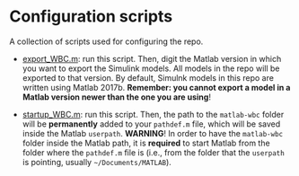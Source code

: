 # Configuration scripts

A collection of scripts used for configuring the repo.

- [export_WBC.m](export_WBC.m): run this script. Then, digit the Matlab version in which you want to export the Simulink models. All models in the repo will be exported to that version. By default, Simulnk models in this repo are written using Matlab 2017b. **Remember: you cannot export a model in a Matlab version newer than the one you are using**! 

- [startup_WBC.m](startup_WBC.m): run this script. Then, the path to the `matlab-wbc` folder will be **permanently** added to your `pathdef.m` file, which will be saved inside the Matlab `userpath`. **WARNING**! In order to have the `matlab-wbc` folder inside the Matlab path, it is **required** to start Matlab from the folder where the `pathdef.m` file is (i.e., from the folder that the `userpath` is pointing, usually `~/Documents/MATLAB`).
